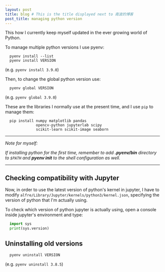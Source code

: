```yaml
---
layout: post
title: blog # This is the title displayed next to 南波的博客
post_title: managing python version
---
```


This how I currently keep myself updated in the ever growing world of Python.

To manage multiple python versions I use pyenv:
```shell
  pyenv install --list
  pyenv install VERSION
```

(e.g. `pyenv install 3.9.0`)

Then, to change the global python version use:
```shell
  pyenv global VERSION
```
 (e.g. `pyenv global 3.9.0`)


These are the libraries I normally use at the present time, and I use `pip` to manage them:

```shell
  pip install numpy matplotlib pandas
              opencv-python jupyterlab scipy
              scikit-learn scikit-image seaborn
```

---
*Note for myself:*

*If installing python for the first time, remember to add __.pyenv/bin__ directory to `$PATH` and __pyenv init__ to the shell configuration as well.*

---

## Checking compatibility with Jupyter

Now, in order to use the latest version of python's kernel in jupyter, I have to modify `alfre/Library/Jupyter/kernels/python3/kernel.json`, specifying the version of python that I'm actually using.

To check which version of python jupyter is actually using, open a console inside jupyter's environment and type:

```python
  import sys
  print(sys.version)
```

## Uninstalling old versions
```shell
  pyenv uninstall VERSION
```

(e.g. `pyenv uninstall 3.8.5`)
